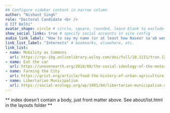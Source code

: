 ```yaml
---
## Configure sidebar content in narrow column
author: "Nishant Singh"
role: "Doctoral Candidate <br />
@ IIT Delhi"
avatar_shape: circle # circle, square, rounded, leave blank to exclude
show_social_links: true # specify social accounts in site config
audio_link_label: "How to say my name (or at least how Naseer sa'ab would say it)" # leave blank to exclude
link_list_label: "Interests" # bookmarks, elsewhere, etc.
link_list:
- name: Mobility as Commons
  url: https://rgs-ibg.onlinelibrary.wiley.com/doi/full/10.1111/tran.12287
- name: Eat the car
  url: https://unevenearth.org/2018/08/the-social-ideology-of-the-motorcar/
- name: Farming the City
  url: https://grist.org/article/food-the-history-of-urban-agriculture-should-inspire-its-future/
- name: Libertarian Municipalism 
  url: https://social-ecology.org/wp/1991/04/libertarian-municipalism-an-overview/
---
```


\*\* index doesn't contain a body, just front matter above. See
about/list.html in the layouts folder \*\*
